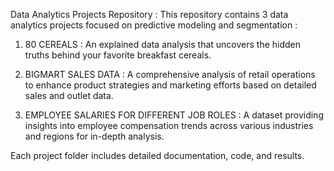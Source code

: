 Data Analytics Projects Repository : This repository contains 3 data analytics projects focused on predictive modeling and segmentation :

1. 80 CEREALS :  An explained data analysis that uncovers the hidden truths behind your favorite breakfast cereals.

2. BIGMART SALES DATA :  A comprehensive analysis of retail operations to enhance product strategies and marketing efforts based on detailed sales and outlet data.

3. EMPLOYEE SALARIES FOR DIFFERENT JOB ROLES :  A dataset providing insights into employee compensation trends across various industries and regions for in-depth analysis.
   
Each project folder includes detailed documentation, code, and results.
